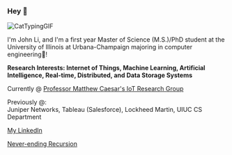 ### Hey 🌇

![CatTypingGIF](https://user-images.githubusercontent.com/59215442/189495398-c3f8f933-eb90-4083-a4d5-ad47266888f5.gif)

I'm John Li, and I'm a first year Master of Science (M.S.)/PhD student at the University of Illinois at Urbana-Champaign majoring in computer engineering🌠!

**Research Interests: Internet of Things, Machine Learning, Artificial Intelligence, Real-time, Distributed, and Data Storage Systems**

Currently @ [Professor Matthew Caesar's IoT Research Group](https://iot.cs.illinois.edu/welcome/)

Previously @:
<br>
Juniper Networks, Tableau (Salesforce), Lockheed Martin, UIUC CS Department

[My LinkedIn](https://www.linkedin.com/in/johnli2023/)

[Never-ending Recursion](https://github.com/johnli25)

<!--
**johnli25/johnli25** is a ✨ _special_ ✨ repository because its `README.md` (this file) appears on your GitHub profile.

Here are some ideas to get you started:

- 🔭 I’m currently working on ...
- 🌱 I’m currently learning ...
- 👯 I’m looking to collaborate on ...
- 🤔 I’m looking for help with ...
- 💬 Ask me about ...
- 📫 How to reach me: ...
- 😄 Pronouns: ...
- ⚡ Fun fact: ...
-->
